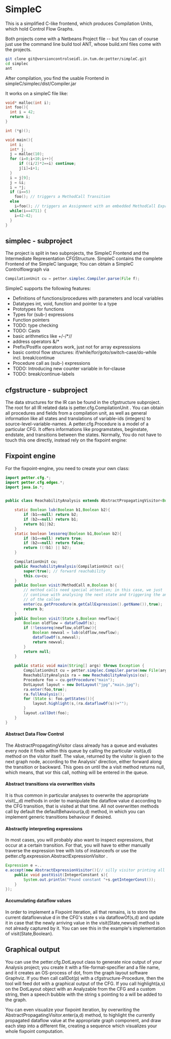 # SimpleC

This is a simplified C-like frontend, which produces Compilation Units, which
hold Control Flow Graphs.

Both projects come with a Netbeans Project file -- but You can of course just
use the command line build tool ANT, whose build.xml files come with the
projects.

```bash
git clone git@versioncontrolseidl.in.tum.de:petter/simpleC.git
cd simplec
ant
```

After compilation, you find the usable Frontend in simpleC/simplec/dist/Compiler.jar

It works on a simpleC file like:

```c
void* malloc(int i);
int foo(){
  int i = 42;
  return i;
}

int (*g)();

void main(){
  int i;
  int* j;
  j = malloc(10);
  for (i=0;i<10;i++){
      if ((i/2)*2==i) continue;
      j[i]=i+1;
  }
  i = j[9];
  j = &i;
  i = *j;
  if (i==5) 
    foo(); // triggers a MethodCall Transition
  else    
    i=foo(); // triggers an Assignment with an embedded MethodCall Expression!
  while(i==4711) {
    i=42-42;
  }
}
```

## simplec - subproject

The project is split in two subprojects, the SimpleC Frontend and the
Intermediate Representation CFGStructure. SimpleC contains the complete
Frontend of the SimpleC language; You can obtain a SimpleC Controlflowgraph via

```java
CompilationUnit cu = petter.simplec.Compiler.parse(File f);
```

SimpleC supports the following features:
- Definitions of functions/procedures with parameters and local variables
- Datatypes int, void, function and pointer to a type
- Prototypes for functions
- Types for (sub-) expressions
- Function pointers
- TODO: type checking
- TODO: Casts
- basic arithmetics like +/-/*//
- address operators &/* 
- Prefix/Postfix operators work, just not for array expresssions
- basic control flow structures: if/while/for/goto/switch-case/do-while incl. break/continue
- Procedure call as (sub-) expressions
- TODO: Introducing new counter variable in for-clause
- TODO: break/continue-labels


## cfgstructure - subproject

The data structures for the IR can be found in the cfgstructure subproject. The
root for all IR related data is petter.cfg.CompilationUnit . You can obtain
all procedures and fields from a compilation unit, as well as general information
like all states and translations of variable-ids (integers) to 
source-level-variable-names. A petter.cfg.Procedure is a model of a particular CFG.
It offers informations like programstates, beginstate, endstate, and transitions
between the states. Normally, You do not have to touch this one directly, instead
rely on the fixpoint engine:

## Fixpoint engine

For the fixpoint-engine, you need to create your own class:

```java
import petter.cfg.*;
import petter.cfg.edges.*;
import java.io.*;


public class ReachabilityAnalysis extends AbstractPropagatingVisitor<Boolean>{

    static Boolean lub(Boolean b1,Boolean b2){
	    if (b1==null) return b2;
	    if (b2==null) return b1;
	    return b1||b2;
    }
    static boolean lessoreq(Boolean b1,Boolean b2){
	    if (b1==null) return true;
	    if (b2==null) return false;
	    return ((!b1) || b2);
    }

    CompilationUnit cu;
    public ReachabilityAnalysis(CompilationUnit cu){
        super(true); // forward reachability
	    this.cu=cu;
    }
    public Boolean visit(MethodCall m,Boolean b){
        // method calls need special attention; in this case, we just 
        // continue with analysing the next state and triggering the analysis
        // of the callee
	    enter(cu.getProcedure(m.getCallExpression().getName()),true);
	    return b;
    }
    public Boolean visit(State s,Boolean newflow){
	    Boolean oldflow = dataflowOf(s);
	    if (!lessoreq(newflow,oldflow)){
	        Boolean newval = lub(oldflow,newflow);
	        dataflowOf(s,newval);
	        return newval;
	    }
	    return null;
    }
   
    public static void main(String[] args) throws Exception {
        CompilationUnit cu = petter.simplec.Compiler.parse(new File(args[0]));
        ReachabilityAnalysis ra = new ReachabilityAnalysis(cu);
        Procedure foo = cu.getProcedure("main");
	    DotLayout layout = new DotLayout("jpg","main.jpg");
        ra.enter(foo,true);
        ra.fullAnalysis();
	    for (State s: foo.getStates()){
	        layout.highlight(s,(ra.dataflowOf(s))+"");
	    }
	    layout.callDot(foo);
    }
}
```
#### Abstract Data Flow Control
The AbstractPropagatingVisitor class already has a queue and evaluates
every node it finds within this queue by calling the particular visit(a,d)
method on the visitor itself. The value, returned by the visitor is given
to the next graph node, according to the Analysis' direction, either forward
along the transition or backward. This goes on until the a visit method 
returns null, which means, that vor this call, nothing will be entered in the
queue.

#### Abstract transitions via overwritten visits
It is thus common in particular analyses to overwrite the appropriate visit(_,d)
methods in order to manipulate the dataflow value d according to the CFG 
transition, that is visited at that time. All not overwritten methods call by
default the defaultBehaviour(a,d) method, in which you can implement generic 
transitions behaviour if desired. 

#### Abstractly interpreting expressions
In most cases, you will probably also want to
inspect expressions, that occur at a certain transition. For that, you will have
to either manually traverse the expression tree with lots of instanceofs or
use the petter.cfg.expression.AbstractExpressionVisitor . 

```java
Expression e =..
e.accept(new AbstractExpressionVisitor(){// silly visitor printing all constants
    public void postVisit(IntegerConstant s){
        System.out.println("Found constant "+s.getIntegerConst());
    }
});
```
#### Accumulating dataflow values

In order to implement a Fixpoint iteration, all that remains, is to store
the current dataflowvalue d in the CFG's state s via dataflowOf(s,d) and update
it in case that the newly arriving value in the visit(State,newval) method
is not already captured by it. You can see this in the example's implementation
of visit(State,Boolean).


## Graphical output

You can use the petter.cfg.DotLayout class to generate nice output of your
Analysis project; you create it with a file-format-specifier and a file name, and
it creates an OS-process of dot, from the graph layout software Graphviz. If you
then call callDot(p) with a cfgstructure-Procedure, then the tool will feed dot
with a graphical output of the CFG. If you call highlight(a,s) on the DotLayout
object with an Analyzable from the CFG and a custom string, then a speech bubble
with the string s pointing to a will be added to the graph.

You can even visualize your fixpoint iteration, by overwriting the 
AbstractPropagatingVisitor.enter(a,d) method, to highlight the currently propagated
dataflow value at the appropriate graph component, and draw each step into a
different file, creating a sequence which visualizes your whole fixpoint computation.